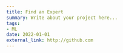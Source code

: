 ```yaml
---
title: Find an Expert
summary: Write about your project here...
tags:
- ML
date: 2022-01-01
external_link: http://github.com
---
```

